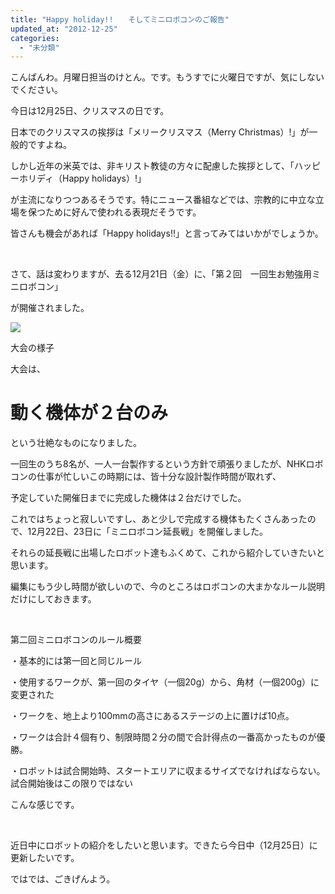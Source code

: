 ```yaml
---
title: "Happy holiday!!　　そしてミニロボコンのご報告"
updated_at: "2012-12-25"
categories: 
  - "未分類"
---
```


こんばんわ。月曜日担当のけとん。です。もうすでに火曜日ですが、気にしないでください。

今日は12月25日、クリスマスの日です。

日本でのクリスマスの挨拶は「メリークリスマス（Merry Christmas）!」が一般的ですよね。

しかし近年の米英では、非キリスト教徒の方々に配慮した挨拶として、「ハッピーホリディ（Happy holidays）!」

が主流になりつつあるそうです。特にニュース番組などでは、宗教的に中立な立場を保つために好んで使われる表現だそうです。

皆さんも機会があれば「Happy holidays!!」と言ってみてはいかがでしょうか。

 

さて、話は変わりますが、去る12月21日（金）に、「第２回　一回生お勉強用ミニロボコン」

が開催されました。

[![](images/DCIM01091-300x168.jpg)](http://technouskit.net/blog/?attachment_id=298)

大会の様子

大会は、

# 動く機体が２台のみ

という壮絶なものになりました。

一回生のうち8名が、一人一台製作するという方針で頑張りましたが、NHKロボコンの仕事が忙しいこの時期には、皆十分な設計製作時間が取れず、

予定していた開催日までに完成した機体は２台だけでした。

これではちょっと寂しいですし、あと少しで完成する機体もたくさんあったので、12月22日、23日に「ミニロボコン延長戦」を開催しました。

それらの延長戦に出場したロボット達もふくめて、これから紹介していきたいと思います。

編集にもう少し時間が欲しいので、今のところはロボコンの大まかなルール説明だけにしておきます。

 

第二回ミニロボコンのルール概要

・基本的には第一回と同じルール

・使用するワークが、第一回のタイヤ（一個20g）から、角材（一個200g）に変更された

・ワークを、地上より100mmの高さにあるステージの上に置けば10点。

・ワークは合計４個有り、制限時間２分の間で合計得点の一番高かったものが優勝。

・ロボットは試合開始時、スタートエリアに収まるサイズでなければならない。試合開始後はこの限りではない

こんな感じです。

 

近日中にロボットの紹介をしたいと思います。できたら今日中（12月25日）に更新したいです。

ではでは、ごきげんよう。

